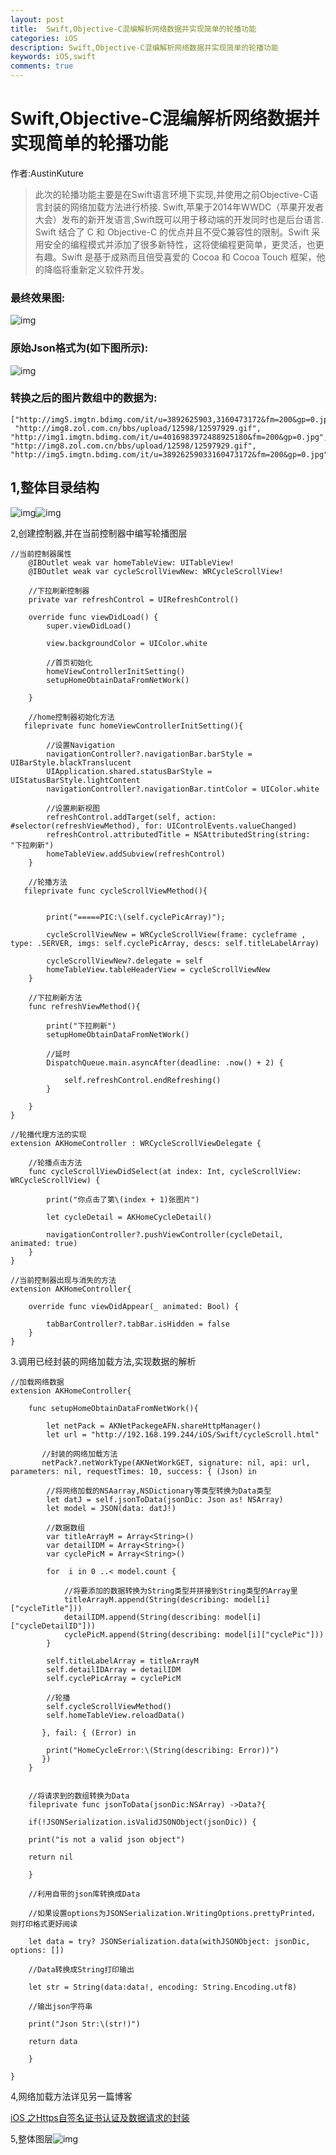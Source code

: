 ```yaml
---
layout: post
title:  Swift,Objective-C混编解析网络数据并实现简单的轮播功能
categories: iOS
description: Swift,Objective-C混编解析网络数据并实现简单的轮播功能
keywords: iOS,swift
comments: true
---
```


# Swift,Objective-C混编解析网络数据并实现简单的轮播功能

作者:AustinKuture

> 此次的轮播功能主要是在Swift语言环境下实现,并使用之前Objective-C语言封装的网络加载方法进行桥接. Swift,苹果于2014年WWDC（苹果开发者大会）发布的新开发语言,Swift既可以用于移动端的开发同时也是后台语言. Swift 结合了 C 和 Objective-C 的优点并且不受C兼容性的限制。Swift 采用安全的编程模式并添加了很多新特性，这将使编程更简单，更灵活，也更有趣。Swift 是基于成熟而且倍受喜爱的 Cocoa 和 Cocoa Touch 框架，他的降临将重新定义软件开发。

### 最终效果图:

![img](https://static.oschina.net/uploads/space/2017/0719/103008_7Ecm_2728740.gif)

### 原始Json格式为(如下图所示):

![img](https://static.oschina.net/uploads/space/2017/0719/095841_WMvU_2728740.png)

### 转换之后的图片数组中的数据为:

```
["http://img5.imgtn.bdimg.com/it/u=3892625903,3160473172&fm=200&gp=0.jpg",
 "http://img8.zol.com.cn/bbs/upload/12598/12597929.gif", 
"http://img1.imgtn.bdimg.com/it/u=4016983972488925180&fm=200&gp=0.jpg", 
"http://img8.zol.com.cn/bbs/upload/12598/12597929.gif", 
"http://img5.imgtn.bdimg.com/it/u=38926259033160473172&fm=200&gp=0.jpg"]
```

## 1,整体目录结构

![img](https://static.oschina.net/uploads/space/2017/0724/133707_9chI_2728740.png)![img](https://static.oschina.net/uploads/space/2017/0724/133707_ZjhT_2728740.png)

2,创建控制器,并在当前控制器中编写轮播图层 

```
//当前控制器属性
    @IBOutlet weak var homeTableView: UITableView!
    @IBOutlet weak var cycleScrollViewNew: WRCycleScrollView!

    //下拉刷新控制器
    private var refreshControl = UIRefreshControl()

    override func viewDidLoad() {
        super.viewDidLoad()

        view.backgroundColor = UIColor.white

        //首页初始化
        homeViewControllerInitSetting()
        setupHomeObtainDataFromNetWork()

    }

    //home控制器初始化方法
   fileprivate func homeViewControllerInitSetting(){

        //设置Navigation
        navigationController?.navigationBar.barStyle = UIBarStyle.blackTranslucent
        UIApplication.shared.statusBarStyle = UIStatusBarStyle.lightContent
        navigationController?.navigationBar.tintColor = UIColor.white

        //设置刷新视图
        refreshControl.addTarget(self, action: #selector(refreshViewMethod), for: UIControlEvents.valueChanged)
        refreshControl.attributedTitle = NSAttributedString(string: "下拉刷新")
        homeTableView.addSubview(refreshControl)
    }

    //轮播方法
   fileprivate func cycleScrollViewMethod(){


        print("=====PIC:\(self.cyclePicArray)");

        cycleScrollViewNew = WRCycleScrollView(frame: cycleframe , type: .SERVER, imgs: self.cyclePicArray, descs: self.titleLabelArray)

        cycleScrollViewNew?.delegate = self
        homeTableView.tableHeaderView = cycleScrollViewNew
    }

    //下拉刷新方法
    func refreshViewMethod(){

        print("下拉刷新")
        setupHomeObtainDataFromNetWork()

        //延时
        DispatchQueue.main.asyncAfter(deadline: .now() + 2) {

            self.refreshControl.endRefreshing()
        }

    }
}

//轮播代理方法的实现
extension AKHomeController : WRCycleScrollViewDelegate {

    //轮播点击方法
    func cycleScrollViewDidSelect(at index: Int, cycleScrollView: WRCycleScrollView) {

        print("你点击了第\(index + 1)张图片")

        let cycleDetail = AKHomeCycleDetail()

        navigationController?.pushViewController(cycleDetail, animated: true)
    }
}

//当前控制器出现与消失的方法
extension AKHomeController{

    override func viewDidAppear(_ animated: Bool) {

        tabBarController?.tabBar.isHidden = false
    }
}
```

3.调用已经封装的网络加载方法,实现数据的解析

```
//加载网络数据
extension AKHomeController{

    func setupHomeObtainDataFromNetWork(){

        let netPack = AKNetPackegeAFN.shareHttpManager()
        let url = "http://192.168.199.244/iOS/Swift/cycleScroll.html"

       //封装的网络加载方法
       netPack?.netWorkType(AKNetWorkGET, signature: nil, api: url, parameters: nil, requestTimes: 10, success: { (Json) in

        //将网络加载的NSAarray,NSDictionary等类型转换为Data类型
        let datJ = self.jsonToData(jsonDic: Json as! NSArray)
        let model = JSON(data: datJ!)

        //数据数组
        var titleArrayM = Array<String>()
        var detailIDM = Array<String>()
        var cyclePicM = Array<String>()

        for  i in 0 ..< model.count {

            //将要添加的数据转换为String类型并拼接到String类型的Array里
            titleArrayM.append(String(describing: model[i]["cycleTitle"]))
            detailIDM.append(String(describing: model[i]["cycleDetailID"]))
            cyclePicM.append(String(describing: model[i]["cyclePic"]))
        }

        self.titleLabelArray = titleArrayM
        self.detailIDArray = detailIDM
        self.cyclePicArray = cyclePicM

        //轮播
        self.cycleScrollViewMethod()
        self.homeTableView.reloadData()

       }, fail: { (Error) in

        print("HomeCycleError:\(String(describing: Error))")
       })
    }


    //将请求到的数组转换为Data
    fileprivate func jsonToData(jsonDic:NSArray) ->Data?{

    if(!JSONSerialization.isValidJSONObject(jsonDic)) {

    print("is not a valid json object")

    return nil

    }

    //利用自带的json库转换成Data

    //如果设置options为JSONSerialization.WritingOptions.prettyPrinted，则打印格式更好阅读

    let data = try? JSONSerialization.data(withJSONObject: jsonDic, options: [])

    //Data转换成String打印输出

    let str = String(data:data!, encoding: String.Encoding.utf8)

    //输出json字符串

    print("Json Str:\(str!)")

    return data

    }

}
```

4,网络加载方法详见另一篇博客

[iOS 之Https自签名证书认证及数据请求的封装](http://www.kuture.com.cn//2016/12/12/iOS-%E4%B9%8BHttps%E8%87%AA%E7%AD%BE%E5%90%8D%E8%AF%81%E4%B9%A6%E8%AE%A4%E8%AF%81%E5%8F%8A%E6%95%B0%E6%8D%AE%E8%AF%B7%E6%B1%82%E7%9A%84%E5%B0%81%E8%A3%85/)

5,整体图层![img](https://static.oschina.net/uploads/space/2017/0724/133707_SImn_2728740.png)